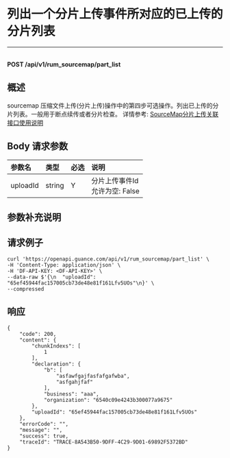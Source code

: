 # 列出一个分片上传事件所对应的已上传的分片列表

---

<br />**POST /api/v1/rum_sourcemap/part_list**

## 概述
sourcemap 压缩文件上传(分片上传)操作中的第四步可选操作。列出已上传的分片列表。一般用于断点续传或者分片检查。
详情参考: [SourceMap分片上传关联接口使用说明](../../../studio-backend/sourcemap-multipart-upload-init/)




## Body 请求参数

| 参数名        | 类型     | 必选   | 说明              |
|:-----------|:-------|:-----|:----------------|
| uploadId | string | Y | 分片上传事件Id<br>允许为空: False <br> |

## 参数补充说明





## 请求例子
```shell
curl 'https://openapi.guance.com/api/v1/rum_sourcemap/part_list' \
-H 'Content-Type: application/json' \
-H 'DF-API-KEY: <DF-API-KEY>' \
--data-raw $'{\n  "uploadId": "65ef45944fac157005cb73de48e81f161Lfv5UOs"\n}' \
--compressed
```




## 响应
```shell
{
    "code": 200,
    "content": {
        "chunkIndexs": [
            1
        ],
        "declaration": {
            "b": [
                "asfawfgajfasfafgafwba",
                "asfgahjfaf"
            ],
            "business": "aaa",
            "organization": "6540c09e4243b300077a9675"
        },
        "uploadId": "65ef45944fac157005cb73de48e81f161Lfv5UOs"
    },
    "errorCode": "",
    "message": "",
    "success": true,
    "traceId": "TRACE-8A543B50-9DFF-4C29-9D01-69892F5372BD"
} 
```




